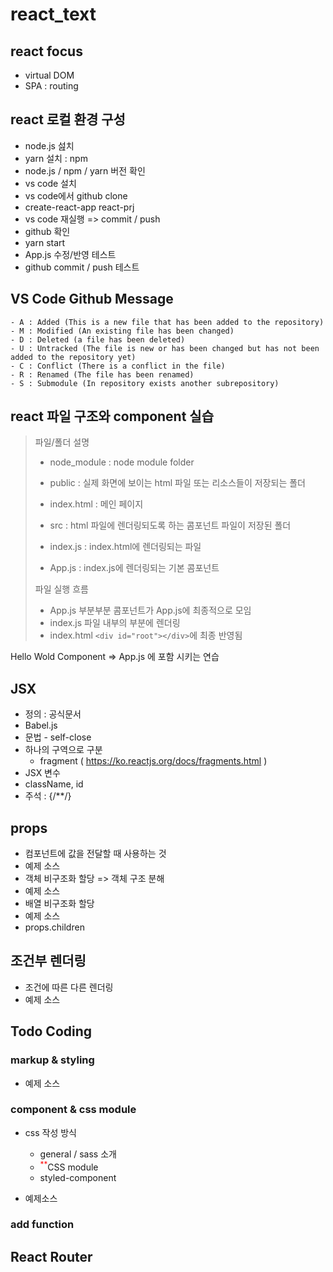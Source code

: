 # react_text

## react focus

- virtual DOM
- SPA : routing

## react 로컬 환경 구성

- node.js 섪치
- yarn 설치 : npm
- node.js / npm / yarn 버전 확인
- vs code 설치
- vs code에서 github clone
- create-react-app react-prj
- vs code 재실행 => commit / push
- github 확인
- yarn start
- App.js 수정/반영 테스트
- github commit / push 테스트

## VS Code Github Message

```
- A : Added (This is a new file that has been added to the repository)
- M : Modified (An existing file has been changed)
- D : Deleted (a file has been deleted)
- U : Untracked (The file is new or has been changed but has not been added to the repository yet)
- C : Conflict (There is a conflict in the file)
- R : Renamed (The file has been renamed)
- S : Submodule (In repository exists another subrepository)
```

## react 파일 구조와 component 실습

> 파일/폴더 설명
>  - node_module : node module folder
>  - public : 실제 화면에 보이는 html 파일 또는 리소스들이 저장되는 폴더
>   - index.html : 메인 페이지
>  
>  - src : html 파일에 렌더링되도록 하는 콤포넌트 파일이 저장된 폴더
>   - index.js : index.html에 렌더링되는 파일
>   - App.js : index.js에 렌더링되는 기본 콤포넌트
>   
> 파일 실행 흐름
> - App.js 부분부분 콤포넌트가 App.js에 최종적으로 모임
> - index.js 파일 내부의 <App /> 부분에 렌더링
> - index.html <code>&lt;div id="root"&gt;&lt;/div&gt;</code>에 최종 반영됨

Hello Wold Component => App.js 에 포함 시키는 연습


## JSX

- 정의 : 공식문서
- Babel.js
- 문법 - self-close
- 하나의 구역으로 구분
  - fragment ( https://ko.reactjs.org/docs/fragments.html )
- JSX 변수
- className, id
- 주석 : {/**/}

## props

- 컴포넌트에 값을 전달할 때 사용하는 것
- 예제 소스
- 객체 비구조화 할당 => 객체 구조 분해
- 예제 소스
- 배열 비구조화 할당
- 예제 소스
- props.children


## 조건부 렌더링
- 조건에 따른 다른 렌더링
- 예제 소스

## Todo Coding

### markup & styling

- 예제 소스

### component & css module

- css 작성 방식
  - general / sass 소개
  - <sup style="color:red;">**</sup>CSS module
  - styled-component

- 예제소스

### add function

## React Router



